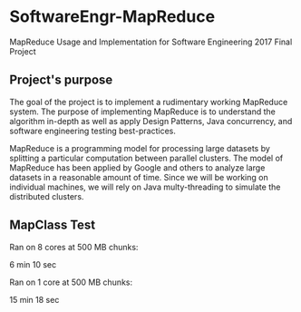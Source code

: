 # SoftwareEngr-MapReduce
MapReduce Usage and Implementation for Software Engineering 2017 Final Project

## Project's purpose
The goal of the project is to implement a rudimentary working MapReduce system. The purpose of implementing MapReduce is to understand the algorithm in-depth as well as apply Design Patterns, Java concurrency, and software engineering testing best-practices.

MapReduce is a programming model for processing large datasets by splitting a particular computation between parallel clusters. The model of MapReduce has been applied by Google and others to analyze large datasets in a reasonable amount of time. Since we will be working on individual machines, we will rely on Java multy-threading to simulate the distributed clusters.

## MapClass Test

Ran on 8 cores at 500 MB chunks:

6 min 10 sec

Ran on 1 core at 500 MB chunks:

15 min 18 sec
